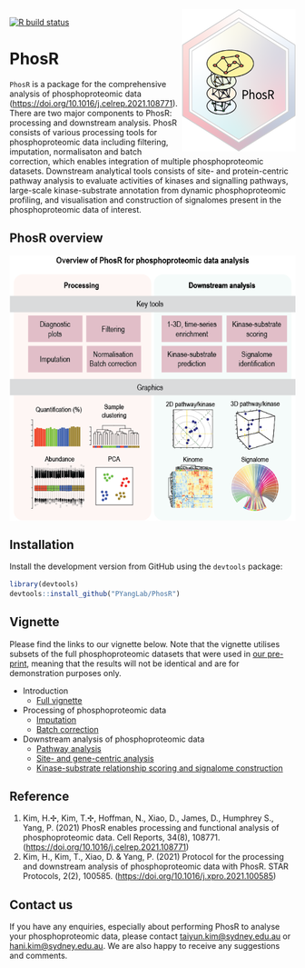 <img src="man/figures/PhosR_logo.png" align="right" width="200" height="250" />

<!-- badges: start -->
[![R build status](https://github.com/PYangLab/PhosR/workflows/R-CMD-check/badge.svg)](https://github.com/PYangLab/PhosR/actions)
<!-- badges: end -->


# PhosR

`PhosR` is a package for the comprehensive analysis of phosphoproteomic data (https://doi.org/10.1016/j.celrep.2021.108771). There are two major components to PhosR: processing and downstream analysis. PhosR consists of various processing tools for phosphoproteomic data including filtering, imputation, normalisaton and batch correction, which enables integration of multiple phosphoproteomic datasets. Downstream analytical tools consists of site- and protein-centric pathway analysis to evaluate activities of kinases and signalling pathways, large-scale kinase-substrate annotation from dynamic phosphoproteomic profiling, and visualisation and construction of signalomes present in the phosphoproteomic data of interest.

## PhosR overview

<img src="https://raw.githubusercontent.com/PYangLab/PhosR/master/inst/graphical_abstract.png" align="center"/>


## Installation

Install the development version from GitHub using the `devtools` package:

```r
library(devtools)
devtools::install_github("PYangLab/PhosR")
```

## Vignette 

<!--You can find the vignette at our website: https://PYangLab.github.io/PhosR/articles/PhosR.html-->
Please find the links to our vignette below. Note that the vignette utilises subsets of the full phosphoproteomic datasets that were used in [our pre-print](https://www.biorxiv.org/content/10.1101/2020.08.31.276329v2.full), meaning that the results will not be identical and are for demonstration purposes only.

* Introduction
     * [Full vignette](https://pyanglab.github.io/PhosR/articles/PhosR.html)
* Processing of phosphoproteomic data 
     * [Imputation](https://PYangLab.github.io/PhosR/articles/web/imputation.html)
     * [Batch correction](https://PYangLab.github.io/PhosR/articles/web/batch_correction.html)
* Downstream analysis of phosphoproteomic data
     * [Pathway analysis](https://PYangLab.github.io/PhosR/articles/web/pathway_analysis.html)
     * [Site- and gene-centric analysis](https://PYangLab.github.io/PhosR/articles/web/site_gene_analysis.html)
     * [Kinase-substrate relationship scoring and signalome construction](https://PYangLab.github.io/PhosR/articles/web/signalomes.html)

## Reference
1. Kim, H.✢, Kim, T.✢, Hoffman, N., Xiao, D., James, D., Humphrey S., Yang, P. (2021) PhosR enables processing and functional analysis of phosphoproteomic data. Cell Reports, 34(8), 108771. (https://doi.org/10.1016/j.celrep.2021.108771)
2. Kim, H., Kim, T., Xiao, D. & Yang, P. (2021) Protocol for the processing and downstream analysis of phosphoproteomic data with PhosR. STAR Protocols, 2(2), 100585. (https://doi.org/10.1016/j.xpro.2021.100585)

## Contact us

If you have any enquiries, especially about performing PhosR to analyse your phosphoproteomic data, please contact taiyun.kim@sydney.edu.au or hani.kim@sydney.edu.au. We are also happy to receive any suggestions and comments.
